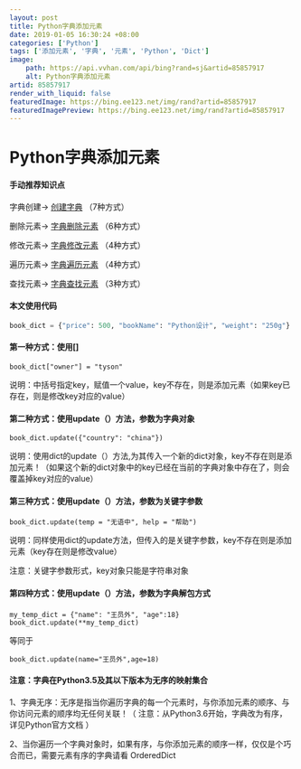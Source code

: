 ```yaml
---
layout: post
title: Python字典添加元素
date: 2019-01-05 16:30:24 +08:00
categories: ['Python']
tags: ['添加元素', '字典', '元素', 'Python', 'Dict']
image:
    path: https://api.vvhan.com/api/bing?rand=sj&artid=85857917
    alt: Python字典添加元素
artid: 85857917
render_with_liquid: false
featuredImage: https://bing.ee123.net/img/rand?artid=85857917
featuredImagePreview: https://bing.ee123.net/img/rand?artid=85857917
---
```


# Python字典添加元素

#### 手动推荐知识点

字典创建->
[创建字典](https://blog.csdn.net/cadi2011/article/details/86647835 "创建字典")
（7种方式）

删除元素->
[字典删除元素](https://blog.csdn.net/cadi2011/article/details/86612831 "字典删除元素")
（6种方式）

修改元素->
[字典修改元素](https://blog.csdn.net/cadi2011/article/details/86610985 "字典修改元素")
（4种方式）

遍历元素->
[字典遍历元素](https://blog.csdn.net/cadi2011/article/details/85838056 "字典遍历元素")
（4种方式）

查找元素->
[字典查找元素](https://blog.csdn.net/cadi2011/article/details/86612426 "字典查找元素")
（3种方式）

#### 本文使用代码

```python
book_dict = {"price": 500, "bookName": "Python设计", "weight": "250g"}
```

#### 第一种方式：使用[]

```
book_dict["owner"] = "tyson" 
```

说明：中括号指定key，赋值一个value，key不存在，则是添加元素（如果key已存在，则是修改key对应的value）

#### 第二种方式：使用update（）方法，参数为字典对象

```
book_dict.update({"country": "china"}) 
```

说明：使用dict的update（）方法,为其传入一个新的dict对象，key不存在则是添加元素！（如果这个新的dict对象中的key已经在当前的字典对象中存在了，则会覆盖掉key对应的value）

#### 第三种方式：使用update（）方法，参数为关键字参数

```
book_dict.update(temp = "无语中", help = "帮助") 
```

说明：同样使用dict的update方法，但传入的是关键字参数，key不存在则是添加元素（key存在则是修改value）

注意：关键字参数形式，key对象只能是字符串对象

#### 第四种方式：使用update（）方法，参数为字典解包方式

```
my_temp_dict = {"name": "王员外", "age":18}
book_dict.update(**my_temp_dict) 
```

等同于

```
book_dict.update(name="王员外",age=18) 
```

#### 注意：字典在Python3.5及其以下版本为无序的映射集合

1、字典无序：无序是指当你遍历字典的每一个元素时，与你添加元素的顺序、与你访问元素的顺序均无任何关联！（
注意：从Python3.6开始，字典改为有序，详见Python官方文档
）

2、当你遍历一个字典对象时，如果有序，与你添加元素的顺序一样，仅仅是个巧合而已，需要元素有序的字典请看
OrderedDict